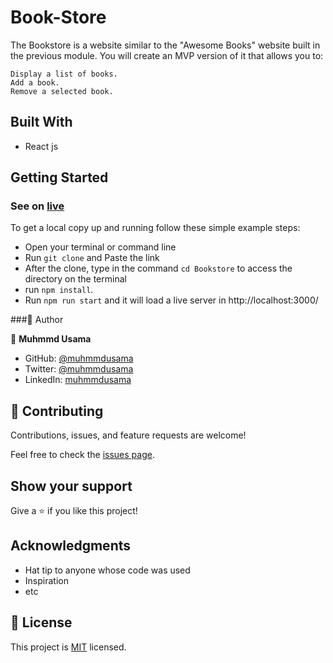 # Book-Store

The Bookstore is a website similar to the "Awesome Books" website built in the previous module. You will create an MVP version of it that allows you to:
> 
    Display a list of books.
    Add a book.
    Remove a selected book.


## Built With

- React js

## Getting Started
### See on [live](/)


To get a local copy up and running follow these simple example steps:

- Open your terminal or command line
- Run `git clone` and Paste the link
- After the clone, type in the command `cd Bookstore` to access the directory on the terminal
- run `npm install`.
- Run `npm run start` and it will load a live server in http://localhost:3000/

###👤 Author

👤 **Muhmmd Usama** 
- GitHub: [@muhmmdusama](https://github.com/muhmmdusama)
- Twitter: [@muhmmdusama](https://twitter.com/muhmmdusama)
- LinkedIn: [muhmmdusama](https://linkedin.com/in/muhmmdusama)

## 🤝 Contributing

Contributions, issues, and feature requests are welcome!

Feel free to check the [issues page](https://github.com/MuhmmdUsama/Book-Store/issues).

## Show your support

Give a ⭐️ if you like this project!

## Acknowledgments

- Hat tip to anyone whose code was used
- Inspiration
- etc

## 📝 License

This project is [MIT](./MIT.md) licensed.